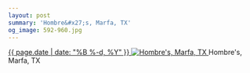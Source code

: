 ```yaml
---
layout: post
summary: 'Hombre&#x27;s, Marfa, TX'
og_image: 592-960.jpg
---
```


<p>
 <time>
  <a href="/592">
   {{ page.date | date: "%B %-d, %Y" }}
  </a>
 </time>
 <a href="/592">
  <img alt="Hombre's, Marfa, TX" data-taken="12/18/2016" sizes="(min-width: 700px) 50vw, calc(100vw - 2rem)" src="{{ site.assets_url }}/592-480.jpg" srcset="{{ site.assets_url }}/592-240.jpg 240w, {{ site.assets_url }}/592-480.jpg 480w, {{ site.assets_url }}/592-720.jpg 720w, {{ site.assets_url }}/592-960.jpg 960w"/>
 </a>
 <span>
  Hombre's, Marfa, TX
 </span>
</p>
